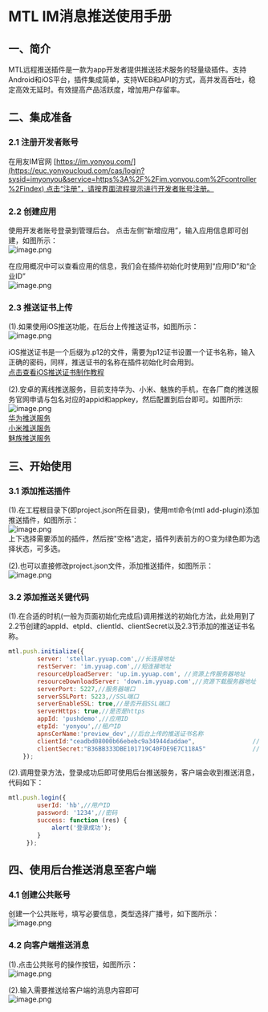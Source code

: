# MTL IM消息推送使用手册

<a name="EsvaX"></a>
## 一、简介
MTL远程推送插件是一款为app开发者提供推送技术服务的轻量级插件。支持Android和iOS平台，插件集成简单，支持WEB和API的方式，高并发高吞吐，稳定高效无延时。有效提高产品活跃度，增加用户存留率。

<a name="yhKAg"></a>
## [](https://www.yuque.com/tiantanggebi/dqwpex/zvq6pi#yhKAg)二、集成准备
<a name="D3nD1"></a>
### 2.1 注册开发者账号
在用友IM官网 [https://im.yonyou.com/](https://euc.yonyoucloud.com/cas/login?sysid=imyonyou&service=https%3A%2F%2Fim.yonyou.com%2Fcontroller%2Findex) 点击“注册”，请按界面流程提示进行开发者账号注册。

<a name="zKymW"></a>
### 2.2 创建应用
使用开发者账号登录到管理后台。 点击左侧“新增应用”，输入应用信息即可创建，如图所示：<br />![image.png](https://cdn.nlark.com/yuque/0/2019/png/271499/1567653278536-430948fe-82cd-4327-ab39-3e1689eea1a4.png#align=left&display=inline&height=451&name=image.png&originHeight=902&originWidth=3122&size=181032&status=done&width=1561)

在应用概况中可以查看应用的信息，我们会在插件初始化时使用到“应用ID”和“企业ID”<br />![image.png](https://cdn.nlark.com/yuque/0/2019/png/271499/1567661639590-dbc06eb9-53b1-4bf6-abdf-78088e266675.png#align=left&display=inline&height=538&name=image.png&originHeight=1076&originWidth=3052&size=161964&status=done&width=1526)

<a name="exsNs"></a>
### 2.3 推送证书上传
(1).如果使用iOS推送功能，在后台上传推送证书，如图所示：<br />![image.png](https://cdn.nlark.com/yuque/0/2019/png/271499/1567662483513-e56d2a95-0f3e-437e-9b37-a0aaaca16f81.png#align=left&display=inline&height=460&name=image.png&originHeight=920&originWidth=2144&size=157668&status=done&width=1072)

iOS推送证书是一个后缀为.p12的文件，需要为p12证书设置一个证书名称，输入正确的密码，同样，推送证书的名称在插件初始化时会用到。<br />[点击查看iOS推送证书制作教程](https://www.jianshu.com/p/2777e3cf6bf8)

(2).安卓的离线推送服务，目前支持华为、小米、魅族的手机，在各厂商的推送服务官网申请与包名对应的appid和appkey，然后配置到后台即可。如图所示:<br />![image.png](https://cdn.nlark.com/yuque/0/2019/png/271499/1567669982648-10a0092e-663e-4c97-bcd4-ea099279b387.png#align=left&display=inline&height=524&name=image.png&originHeight=1048&originWidth=2192&size=240728&status=done&width=1096)<br />[华为推送服务](https://developer.huawei.com/consumer/cn/service/hms/pushservice.html)<br />[小米推送服务](https://dev.mi.com/console/appservice/push.html)<br />[魅族推送服务](https://open.flyme.cn/open-web/views/push.html)

<a name="BOB0s"></a>
## 三、开始使用
<a name="v4Jwe"></a>
### 3.1 添加推送插件
(1).在工程根目录下(即project.json所在目录)，使用mtl命令(mtl add-plugin)添加推送插件，如图所示：<br />![image.png](https://cdn.nlark.com/yuque/0/2019/png/271499/1567825480901-030e5fc5-15fe-48da-9cd4-2fd4f9c685f7.png#align=left&display=inline&height=188&name=image.png&originHeight=376&originWidth=1130&size=190479&status=done&width=565)<br />上下选择需要添加的插件，然后按"空格"选定，插件列表前方的○变为绿色即为选择状态，可多选。

(2).也可以直接修改project.json文件，添加推送插件，如图所示：<br />![image.png](https://cdn.nlark.com/yuque/0/2019/png/271499/1567825971721-ae2b9f8c-9746-41fb-bb64-366a0eebcbbe.png#align=left&display=inline&height=264&name=image.png&originHeight=528&originWidth=1536&size=100053&status=done&width=768)

<a name="qhIL6"></a>
### 3.2 添加推送关键代码
(1).在合适的时机(一般为页面初始化完成后)调用推送的初始化方法，此处用到了2.2节创建的appId、etpId、clientId、clientSecret以及2.3节添加的推送证书名称。

```javascript
mtl.push.initialize({
		server: 'stellar.yyuap.com',//长连接地址
		restServer: 'im.yyuap.com',//短连接地址
		resourceUploadServer: 'up.im.yyuap.com', //资源上传服务器地址
		resourceDownloadServer: 'down.im.yyuap.com',//资源下载服务器地址
		serverPort: 5227,//服务器端口
		serverSSLPort: 5223,//SSL端口
		serverEnableSSL: true,//是否开启SSL端口
		serverHttps: true,//是否是https
		appId: 'pushdemo',//应用ID
		etpId: 'yonyou',//租户ID
		apnsCerName:'preview_dev',//后台上传的推送证书名称
		clientId:"ceadbd08000b66ebebc9a34944daddae",                // IM后台申请的clientId
  		clientSecret:"B36BB333DBE101719C40FDE9E7C118A5"				// IM后台申请的clientSecret
	});
```

(2).调用登录方法，登录成功后即可使用后台推送服务，客户端会收到推送消息，代码如下：

```javascript
mtl.push.login({
		userId: 'hb',//用户ID
		password: '1234',//密码
		success: function (res) {
			alert('登录成功');
		}
	 });
```

<a name="JfY93"></a>
## 四、使用后台推送消息至客户端
<a name="te48G"></a>
### 4.1 创建公共账号
创建一个公共账号，填写必要信息，类型选择广播号，如下图所示：<br />![image.png](https://cdn.nlark.com/yuque/0/2019/png/271499/1567840064228-0fc8aa12-d48e-4717-ae70-236fcef706c5.png#align=left&display=inline&height=446&name=image.png&originHeight=892&originWidth=2142&size=148582&status=done&width=1071)

<a name="S31zJ"></a>
### 4.2 向客户端推送消息
(1).点击公共账号的操作按钮，如图所示：<br />![image.png](https://cdn.nlark.com/yuque/0/2019/png/271499/1567840252613-d69acfa2-6563-4358-838b-f620d18c0cca.png#align=left&display=inline&height=207&name=image.png&originHeight=414&originWidth=2318&size=62536&status=done&width=1159)

(2).输入需要推送给客户端的消息内容即可<br />![image.png](https://cdn.nlark.com/yuque/0/2019/png/271499/1567840312810-e4ed0e68-6708-4dbe-96cb-99804b4f5d59.png#align=left&display=inline&height=329&name=image.png&originHeight=658&originWidth=1190&size=63306&status=done&width=595)
